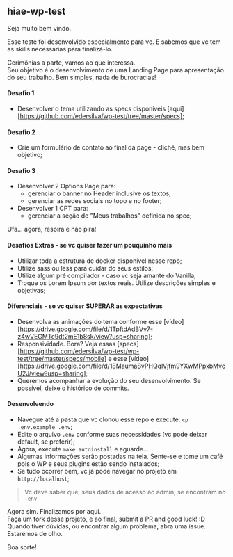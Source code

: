 ## hiae-wp-test
Seja muito bem vindo.  

Esse teste foi desenvolvido especialmente para vc. E sabemos que vc tem as skills necessárias para finalizá-lo.  

Cerimônias a parte, vamos ao que interessa.  
Seu objetivo é o desenvolvimento de uma Landing Page para apresentação do seu trabalho. Bem simples, nada de burocracias!

#### Desafio 1
- Desenvolver o tema utilizando as specs disponíveis [aqui][https://github.com/edersilva/wp-test/tree/master/specs];

#### Desafio 2
- Crie um formulário de contato ao final da page - clichê, mas bem objetivo;

#### Desafio 3
- Desenvolver 2 Options Page para:
  - gerenciar o banner no Header inclusive os textos;
  - gerenciar as redes sociais no topo e no footer;
- Desenvolver 1 CPT para:
  - gerenciar a seção de "Meus trabalhos" definida no spec;

Ufa... agora, respira e não pira!

#### Desafios Extras - se vc quiser fazer um pouquinho mais
- Utilizar toda a estrutura de docker disponível nesse repo;
- Utilize sass ou less para cuidar do seus estilos;
- Utilize algum pré compilador - caso vc seja amante do Vanilla;
- Troque os Lorem Ipsum por textos reais. Utilize descrições simples e objetivas;

#### Diferenciais - se vc quiser SUPERAR as expectativas
- Desenvolva as animações do tema conforme esse [vídeo][https://drive.google.com/file/d/1TpftdAdBVv7-z4wVEGMTc9dt2mE1b8sk/view?usp=sharing];
- Responsividade. Bora? Veja essas [specs][https://github.com/edersilva/wp-test/wp-test/tree/master/specs/mobile] e esse [vídeo][https://drive.google.com/file/d/18MaumaSvPHQqlVjfm9YXwMPpxbMvcU2J/view?usp=sharing];
- Queremos acompanhar a evolução do seu desenvolvimento. Se possível, deixe o histórico de commits.

#### Desenvolvendo
- Navegue até a pasta que vc clonou esse repo e execute: `cp .env.example .env`;
- Edite o arquivo `.env` conforme suas necessidades (vc pode deixar default, se preferir);
- Agora, execute `make autoinstall` e aguarde...
- Algumas informações serão postadas na tela. Sente-se e tome um café pois o WP e seus plugins estão sendo instalados;
- Se tudo ocorrer bem, vc já pode navegar no projeto em `http://localhost`;

> Vc deve saber que, seus dados de acesso ao admin, se encontram no `.env`


Agora sim. Finalizamos por aqui.  
Faça um fork desse projeto, e ao final, submit a PR and good luck! :D    
Quando tiver dúvidas, ou encontrar algum problema, abra uma issue. Estaremos de olho.  

Boa sorte!
